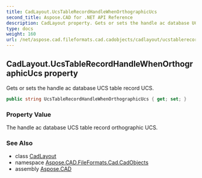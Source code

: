 ```yaml
---
title: CadLayout.UcsTableRecordHandleWhenOrthographicUcs
second_title: Aspose.CAD for .NET API Reference
description: CadLayout property. Gets or sets the handle ac database UCS table record UCS
type: docs
weight: 160
url: /net/aspose.cad.fileformats.cad.cadobjects/cadlayout/ucstablerecordhandlewhenorthographicucs/
---
```

## CadLayout.UcsTableRecordHandleWhenOrthographicUcs property

Gets or sets the handle ac database UCS table record UCS.

```csharp
public string UcsTableRecordHandleWhenOrthographicUcs { get; set; }
```

### Property Value

The handle ac database UCS table record orthographic UCS.

### See Also

* class [CadLayout](../)
* namespace [Aspose.CAD.FileFormats.Cad.CadObjects](../../../aspose.cad.fileformats.cad.cadobjects/)
* assembly [Aspose.CAD](../../../)


